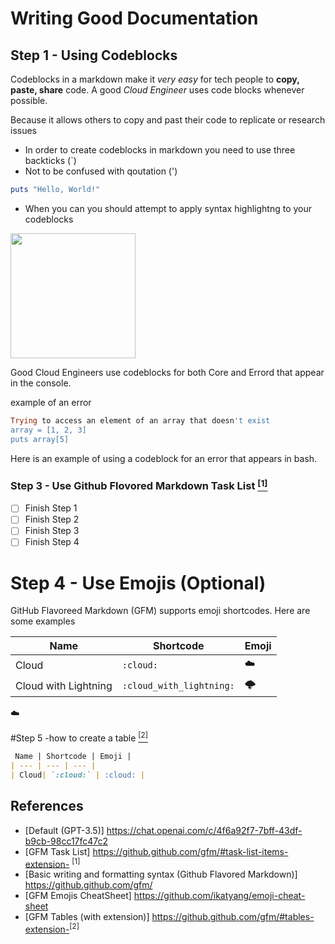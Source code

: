 # Writing Good Documentation

## Step 1 - Using Codeblocks


Codeblocks in a markdown make it *very easy* for tech people to **copy, paste, share** code.
A good _Cloud Engineer_ uses code blocks whenever possible.

Because it allows others to copy and past their code to replicate or research issues


- In order to create codeblocks in markdown you need to use three backticks (`)
- Not to be confused with qoutation (')
``` ruby
puts "Hello, World!"
```

- When you can you should attempt to apply syntax highlightng to your codeblocks

<img width= "200px" src="https://github.com/rcorey1996/github-docs-example/assets/71137419/0878d9fb-e621-4c3d-9a71-811190d3296a"/>

Good Cloud Engineers use codeblocks for both Core and Errord that appear in the console.

example of an error
```ruby
Trying to access an element of an array that doesn't exist
array = [1, 2, 3]
puts array[5]
```
Here is an example of using a codeblock for an error that appears in bash.

### Step 3 - Use Github Flovored Markdown Task List [<sup>[1]</sup>](#references)
- [ ] Finish Step 1
- [ ] Finish Step 2
- [ ] Finish Step 3
- [ ] Finish Step 4

# Step 4 - Use Emojis (Optional)
GitHub Flavoreed Markdown (GFM) supports emoji shortcodes.
Here are some examples

| Name | Shortcode | Emoji |
| --- | --- | --- |
| Cloud| `:cloud:` | :cloud: |
| Cloud with Lightning| `:cloud_with_lightning:` | 🌩️|

:cloud:

#Step 5 -how to create a table
[<sup>[2]</sup>](#references)
```md
 Name | Shortcode | Emoji |
| --- | --- | --- |
| Cloud| `:cloud:` | :cloud: |
```



## References

- [Default (GPT-3.5)] https://chat.openai.com/c/4f6a92f7-7bff-43df-b9cb-98cc17fc47c2
- [GFM Task List] https://github.github.com/gfm/#task-list-items-extension- <sup>[1]</sup>
- [Basic writing and formatting syntax (Github Flavored Markdown)] https://github.github.com/gfm/
- [GFM Emojis CheatSheet] https://github.com/ikatyang/emoji-cheat-sheet
- [GFM Tables (with extension)] https://github.github.com/gfm/#tables-extension-<sup>[2]</sup>
